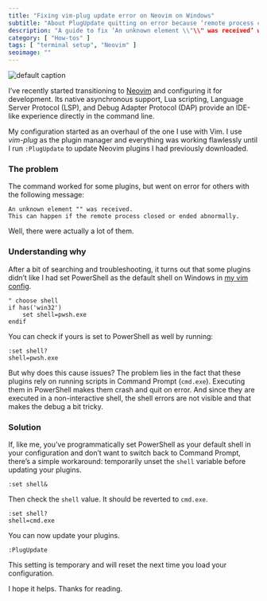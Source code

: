 ```yaml
---
title: "Fixing vim-plug update error on Neovim on Windows"
subtitle: "About PlugUpdate quitting on error because ‘remote process closed or ended abnormally’"
description: "A guide to fix ‘An unknown element \\"\\" was received’ while upgrading plugins with vim-plug on Neovim on Windows"
category: [ "How-tos" ]
tags: [ "terminal setup", "Neovim" ]
seoimage: ""
---
```


![default caption](https://fpira.com/static/postimages/3012/44053-untitled.png)

I’ve recently started transitioning to [Neovim](https://neovim.io/) and configuring it for development. Its native asynchronous support, Lua scripting, Language Server Protocol (LSP), and Debug Adapter Protocol (DAP) provide an IDE-like experience directly in the command line.

My configuration started as an overhaul of the one I use with Vim. I use _vim-plug_ as the plugin manager and everything was working flawlessly until I run `:PlugUpdate` to update Neovim plugins I had previously downloaded.

### The problem

The command worked for some plugins, but went on error for others with the following message:

```text
An unknown element "" was received.
This can happen if the remote process closed or ended abnormally.
```

Well, there were actually a lot of them.

### Understanding why

After a bit of searching and troubleshooting, it turns out that some plugins didn’t like I had set PowerShell as the default shell on Windows in [my vim config](https://github.com/pirafrank/dotfiles/blob/6962a0c074b91e4fbea654e60f57845f230c848f/vim/base.vimrc#L18).

```text
" choose shell
if has('win32')
    set shell=pwsh.exe
endif
```

You can check if yours is set to PowerShell as well by running:

```text
:set shell?
shell=pwsh.exe
```

But why does this cause issues?  The problem lies in the fact that these plugins rely on running scripts in Command Prompt (`cmd.exe`). Executing them in PowerShell makes them crash and quit on error. And since they are executed in a non-interactive shell, the shell errors are not visible and that makes the debug a bit tricky.

### Solution

If, like me, you’ve programmatically set PowerShell as your default shell in your configuration and don’t want to switch back to Command Prompt, there’s a simple workaround: temporarily unset the `shell` variable before updating your plugins.

```text
:set shell&
```

Then check the `shell` value. It should be reverted to `cmd.exe`.

```text
:set shell?
shell=cmd.exe
```

You can now update your plugins.

```text
:PlugUpdate
```

This setting is temporary and will reset the next time you load your configuration.

I hope it helps. Thanks for reading.

